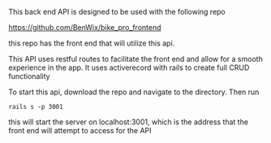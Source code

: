 This back end API is designed to be used with the following repo 

https://github.com/BenWix/bike_pro_frontend

this repo has the front end that will utilize this api.

This API uses restful routes to facilitate the front end and allow for a smooth experience in the app. It uses activerecord with rails to create full CRUD functionality

To start this api, download the repo and navigate to the directory. Then run 

```rails s -p 3001```

this will start the server on localhost:3001, which is the address that the front end will attempt to access for the API
